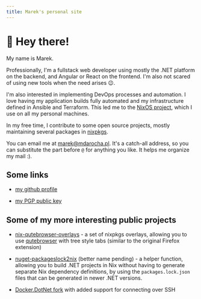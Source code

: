 ```yaml
---
title: Marek's personal site
---
```


# :wave: Hey there!

My name is Marek.

Professionally, I'm a fullstack web developer using mostly the .NET platform
on the backend, and Angular or React on the frontend. I'm also not scared of using
new tools when the need arises :wink:.

I'm also interested in implementing DevOps processes and automation. I love
having my application builds fully automated and my infrastructure defined in
Ansible and Terraform. This led me to the [NixOS project](https://nixos.org/),
which I use on all my personal machines.

In my free time, I contribute to some open source projects, mostly maintaining
several packages in [nixpkgs](https://github.com/NixOS/nixpkgs).

You can email me at [marek@mdarocha.pl](mailto:marek@mdarocha.pl). It's a catch-all address,
so you can substitute the part before `@` for anything you like. It helps me organize my mail :).

## Some links

- [my github profile](https://github.com/mdarocha)

- [my PGP public key](https://mdarocha.pl/my-pgp.key)

## Some of my more interesting public projects

- [nix-qutebrowser-overlays](https://github.com/mdarocha/nix-qutebrowser-overlays) -
  a set of nixpkgs overlays, allowing you to use
  [qutebrowser](https://github.com/qutebrowser/qutebrowser) with tree style
  tabs (similar to the original Firefox extension)

- [nuget-packageslock2nix](https://github.com/mdarocha/nuget-packageslock2nix) (better name pending) -
  a helper function, allowing you to build .NET projects in Nix without having to generate
  separate Nix dependency definitions, by using the `packages.lock.json` files that can be
  generated in newer .NET versions.

- [Docker.DotNet fork](https://github.com/TrapTech/Docker.DotNet) with added support for connecting over SSH
